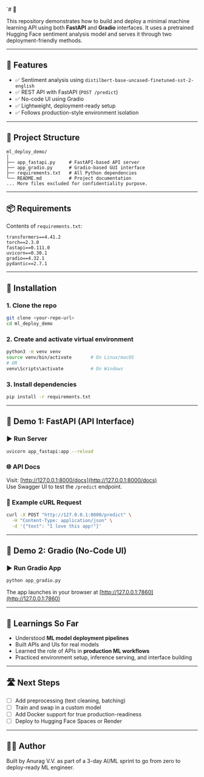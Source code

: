 `# 🧠 	

This repository demonstrates how to build and deploy a minimal machine learning API using both **FastAPI** and **Gradio** interfaces. It uses a pretrained Hugging Face sentiment analysis model and serves it through two deployment-friendly methods.

---

## 🚀 Features

- ✅ Sentiment analysis using `distilbert-base-uncased-finetuned-sst-2-english`
- ✅ REST API with FastAPI (`POST /predict`)
- ✅ No-code UI using Gradio
- ✅ Lightweight, deployment-ready setup
- ✅ Follows production-style environment isolation

---

## 📁 Project Structure

```
ml_deploy_demo/
│
├── app_fastapi.py     # FastAPI-based API server
├── app_gradio.py      # Gradio-based GUI interface
├── requirements.txt   # All Python dependencies
└── README.md          # Project documentation
... More files excluded for confidentiality purpose.
```
---

## 📦 Requirements

Contents of `requirements.txt`:

```
transformers==4.41.2
torch==2.3.0
fastapi==0.111.0
uvicorn==0.30.1
gradio==4.32.1
pydantic==2.7.1
```

---
## 🔧 Installation

### 1. Clone the repo

```bash
git clone <your-repo-url>
cd ml_deploy_demo
```

### 2. Create and activate virtual environment

```bash
python3 -m venv venv
source venv/bin/activate       # On Linux/macOS
# OR
venv\Scripts\activate          # On Windows
```

### 3. Install dependencies

```bash
pip install -r requirements.txt
```

---

## 🧪 Demo 1: FastAPI (API Interface)

### ▶️ Run Server

```bash
uvicorn app_fastapi:app --reload
```

### 🌐 API Docs

Visit: [http://127.0.0.1:8000/docs](http://127.0.0.1:8000/docs)  
Use Swagger UI to test the `/predict` endpoint.

### 🔁 Example cURL Request

```bash
curl -X POST "http://127.0.0.1:8000/predict" \
  -H "Content-Type: application/json" \
  -d '{"text": "I love this app!"}'
```

---

## 🧪 Demo 2: Gradio (No-Code UI)

### ▶️ Run Gradio App

```bash
python app_gradio.py
```

The app launches in your browser at [http://127.0.0.1:7860](http://127.0.0.1:7860)

---

## 🧠 Learnings So Far

- Understood **ML model deployment pipelines**
- Built APIs and UIs for real models
- Learned the role of APIs in **production ML workflows**
- Practiced environment setup, inference serving, and interface building

---

## 🛣️ Next Steps

- [ ] Add preprocessing (text cleaning, batching)
- [ ] Train and swap in a custom model
- [ ] Add Docker support for true production-readiness
- [ ] Deploy to Hugging Face Spaces or Render

---

## 👨‍💻 Author

Built by Anurag V.V. as part of a 3-day AI/ML sprint to go from zero to deploy-ready ML engineer.
